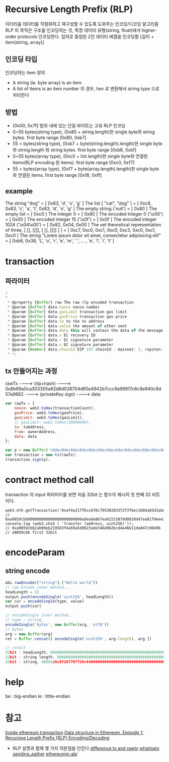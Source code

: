 # Recursive Length Prefix (RLP)
이더리움 데이터를 직렬화하고 재구성할 수 있도록 도와주는 인코딩/디코딩 알고리즘
RLP 의 목적은 구조를 인코딩하는 것, 특정 데이터 유형(string, float)에서 higher-order protocols 인코딩한다.
임의로 중첩된 2진 데이터 배열을 인코딩함
[길이 + item(string, array)]
## 인코딩 타입
인코딩하는 item 정의
- A string (ie. byte array) is an item
- A list of items is an item
number 의 경우, hex 로 변환해서 string type 으로 처리한다
## 방법
- [0x00, 0x7f] 범위 내에 있는 단일 바이트는 고유 RLP 인코딩
- 0~55 bytes(string type), (0x80 + string.length)한 single byte와 string bytes. first byte range [0x80, 0xb7]
- 55 > bytes(string type), (0xb7 + byte(string.length).length)한 single byte와 string.length 와 string bytes. first byte range [0xb8, 0xbf]
- 0~55 bytes(array type), (0xc0 + list.length)한 single byte와 연결된 items(RLP encoding 된 items). first byte range [0xc0, 0xf7]
- 55 > bytes(array type), (0xf7 + byte(array.length).length)한 single byte 와 연결된 items. first byte range [0xf8, 0xff]
## example
The string "dog" = [ 0x83, 'd', 'o', 'g' ]
The list [ "cat", "dog" ] = [ 0xc8, 0x83, 'c', 'a', 't', 0x83, 'd', 'o', 'g' ]
The empty string ('null') = [ 0x80 ]
The empty list = [ 0xc0 ]
The integer 0 = [ 0x80 ]
The encoded integer 0 ('\x00') = [ 0x00 ]
The encoded integer 15 ('\x0f') = [ 0x0f ]
The encoded integer 1024 ('\x04\x00') = [ 0x82, 0x04, 0x00 ]
The set theoretical representation of three, [ [], [[]], [ [], [[]] ] ] = [ 0xc7, 0xc0, 0xc1, 0xc0, 0xc3, 0xc0, 0xc1, 0xc0 ]
The string "Lorem ipsum dolor sit amet, consectetur adipisicing elit" = [ 0xb8, 0x38, 'L', 'o', 'r', 'e', 'm', ' ', ... , 'e', 'l', 'i', 't' ]

# transaction
## 파라미터
```js
/
*
 * @property {Buffer} raw The raw rlp encoded transaction
 * @param {Buffer} data.nonce nonce number
 * @param {Buffer} data.gasLimit transaction gas limit
 * @param {Buffer} data.gasPrice transaction gas price
 * @param {Buffer} data.to to the to address
 * @param {Buffer} data.value the amount of ether sent
 * @param {Buffer} data.data this will contain the data of the message or the init of a contract
 * @param {Buffer} data.v EC recovery ID
 * @param {Buffer} data.r EC signature parameter
 * @param {Buffer} data.s EC signature parameter
 * @param {Number} data.chainId EIP 155 chainId - mainnet: 1, ropsten: 3
 * */
```
## tx 만들어지는 과정
rawTx ----> (rlp+hash) ----> 0x8b69a0ca303305a92d8d028704d65e4942b7ccc9a99917c8c9e940c9d57a9662 ----> (privateKey sign) ----> data
```js
var rawTx = {
    nonce: web3.toHex(transactionCount),
    gasPrice: web3.toHex(gasPrice),
    gasLimit: web3.toHex(gasLimit),
    // gasLimit: web3.toHex(30000000),
    to: toAddress,
    from: ownerAddress,
    data: data
};

var p = new Buffer('c0dec0dec0dec0dec0dec0dec0dec0dec0dec0dec0dec0dec0dec0dec0dec0de', 'hex');
var transaction = new tx(rawTx);
transaction.sign(p);
```

# contract method call
transaction 의 input 파라미터를 보면 처음 32bit 는  함수의 해시의 첫 번째 32 비트 이다.
```
web3.eth.getTransaction('0xaf4a217f6cc6f8c79530203372f3fbec160da83d1abe048625a390ba1705dd57').input
//
0xa9059cbb000000000000000000000000adeade867ea91533879d083dd47ea81f0eee3a37e000000000000000000000000000000000000000000000000d02ab486cedbffff
console.log (web3.sha3 ( 'transfer (address, uint256)'));
// 0xa9059cbb2ab09eb219583f4a59a5d0623ade346d962bcd4e46b11da047c9049b
// a9059cbb first 32bit
```

# encodeParam
## string encode
```js
abi.rawEncode(["string"],["Hello world"])
// raw Encode inner method...
headLength = 32
output.push(encodeSingle('uint256', headLength))
var cur = encodeSingle(type, value)
output.push(cur)

// encodeSingle inner method..
// type : string,
encodeSingle('bytes', new Buffer(arg, 'utf8'))
// bytes
arg = new Buffer(arg)
ret = Buffer.concat([ encodeSingle('uint256', arg.length), arg ])

// result
32bit : headLength, 0000000000000000000000000000000000000000000000000000000000000020
32bit : string length, 000000000000000000000000000000000000000000000000000000000000000b
32bit : string, 48656c6c6f20776f726c64000000000000000000000000000000000000000000
```

# help
be : big-endian
le : little-endian

# 참고
[Inside ethereum transaction](https://medium.com/@codetractio/inside-an-ethereum-transaction-fa94ffca912f)
[Data structure in Ethereum. Episode 1: Recursive Length Prefix (RLP) Encoding/Decoding](https://medium.com/@phansnt/data-structure-in-ethereum-episode-1-recursive-length-prefix-rlp-encoding-decoding-d1016832f919)
  - RLP 설명과 함께 몇 가지 의문점을 던진다
[difference tx and rawtx](https://ethereum.stackexchange.com/questions/6905/difference-between-transactions-and-raw-transactions-in-web3-js?utm_medium=organic&utm_source=google_rich_qa&utm_campaign=google_rich_qa)
[whatisatx](http://ethdocs.org/en/latest/contracts-and-transactions/account-types-gas-and-transactions.html#what-is-a-transaction)
[sending_eather](https://ethereum.gitbooks.io/frontier-guide/content/sending_ether.html)
[ethereumjs-abi](https://github.com/ethereumjs/ethereumjs-abi)
